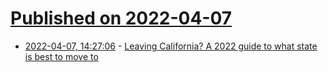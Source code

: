 # [Published on 2022-04-07](index.md)

* [2022-04-07, 14:27:06](https://news.ycombinator.com/item?id=30944836) - [Leaving California? A 2022 guide to what state is best to move to](https://www.ocregister.com/2022/04/06/leaving-california-a-2022-guide-to-what-state-is-best-to-move-to/)
